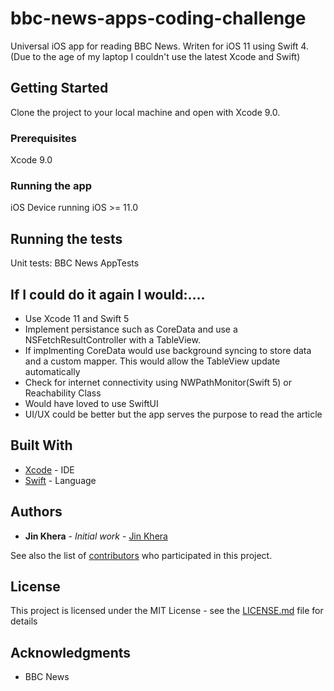 # bbc-news-apps-coding-challenge

Universal iOS app for reading BBC News. Writen for iOS 11 using Swift 4. (Due to the age of my laptop I couldn't use the latest Xcode and Swift)

## Getting Started

Clone the project to your local machine and open with Xcode 9.0. 

### Prerequisites

Xcode 9.0

### Running the app

iOS Device running iOS >= 11.0

## Running the tests

Unit tests: BBC News AppTests

## If I could do it again I would:....

* Use Xcode 11 and Swift 5
* Implement persistance such as CoreData and use a NSFetchResultController with a TableView. 
* If implmenting CoreData would use background syncing to store data and a custom mapper. This would allow the TableView update automatically
* Check for internet connectivity using NWPathMonitor(Swift 5) or Reachability Class
* Would have loved to use SwiftUI
* UI/UX could be better but the app serves the purpose to read the article

## Built With

* [Xcode](https://developer.apple.com/xcode/) - IDE
* [Swift](https://swift.org/) - Language

## Authors

* **Jin Khera** - *Initial work* - [Jin Khera](https://github.com/jinkhera)

See also the list of [contributors](https://github.com/jinkhera/) who participated in this project.

## License

This project is licensed under the MIT License - see the [LICENSE.md](LICENSE.md) file for details

## Acknowledgments

* BBC News
